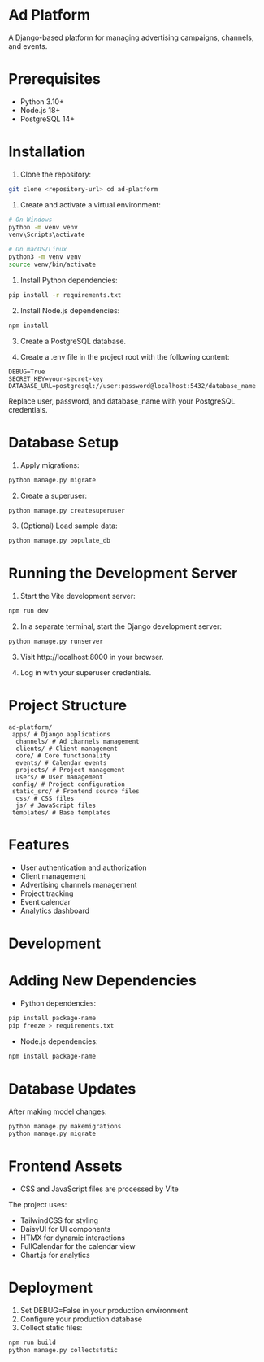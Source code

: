 # Ad Platform

A Django-based platform for managing advertising campaigns, channels, and events.

# Prerequisites

- Python 3.10+ 
- Node.js 18+ 
- PostgreSQL 14+

# Installation

1. Clone the repository: 
```bash
git clone <repository-url> cd ad-platform
```

1. Create and activate a virtual environment: 
```bash
# On Windows 
python -m venv venv
venv\Scripts\activate

# On macOS/Linux
python3 -m venv venv
source venv/bin/activate
```

1. Install Python dependencies: 
```bash
pip install -r requirements.txt
```

2. Install Node.js dependencies: 
```bash
npm install
```

3. Create a PostgreSQL database.

4. Create a .env file in the project root with the following content: 
```env
DEBUG=True
SECRET_KEY=your-secret-key
DATABASE_URL=postgresql://user:password@localhost:5432/database_name
```

Replace user, password, and database_name with your PostgreSQL credentials.

# Database Setup

1. Apply migrations: 
```bash
python manage.py migrate
```

2. Create a superuser: 
```bash
python manage.py createsuperuser
```

3. (Optional) Load sample data:
```bash
python manage.py populate_db
```

# Running the Development Server

1. Start the Vite development server: 
```bash
npm run dev
```

2. In a separate terminal, start the Django development server: 
```bash
python manage.py runserver
```

3. Visit http://localhost:8000 in your browser.

4. Log in with your superuser credentials.

# Project Structure

 ```
 ad-platform/
  apps/ # Django applications
   channels/ # Ad channels management
   clients/ # Client management
   core/ # Core functionality
   events/ # Calendar events
   projects/ # Project management
   users/ # User management
  config/ # Project configuration
  static_src/ # Frontend source files
   css/ # CSS files
   js/ # JavaScript files
  templates/ # Base templates
```

# Features

- User authentication and authorization
- Client management
- Advertising channels management 
- Project tracking
- Event calendar
- Analytics dashboard

# Development

# Adding New Dependencies

- Python dependencies:
```bash
pip install package-name
pip freeze > requirements.txt
```

- Node.js dependencies: 
```bash
npm install package-name
```

# Database Updates

After making model changes: 
```bash
python manage.py makemigrations
python manage.py migrate
```

# Frontend Assets

- CSS and JavaScript files are processed by Vite 

The project uses: 
- TailwindCSS for styling 
- DaisyUI for UI components 
- HTMX for dynamic interactions 
- FullCalendar for the calendar view 
- Chart.js for analytics

# Deployment

1. Set DEBUG=False in your production environment 
2. Configure your production database 
3. Collect static files: 
```bash
npm run build
python manage.py collectstatic
```